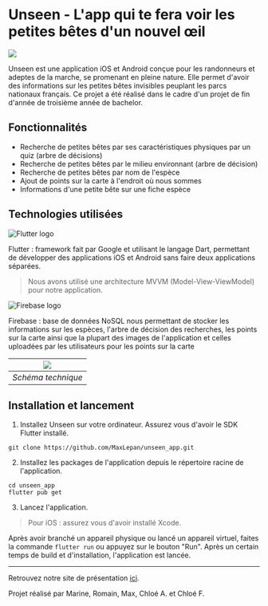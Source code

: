 # Unseen - L'app qui te fera voir les petites bêtes d'un nouvel œil

![](https://hackmd.io/_uploads/H1kVn3Kun.png)

Unseen est une application iOS et Android conçue pour les randonneurs et adeptes de la marche, se promenant en pleine nature. Elle permet d'avoir des informations sur les petites bêtes invisibles peuplant les parcs nationaux français. Ce projet a été réalisé dans le cadre d'un projet de fin d'année de troisième année de bachelor.

## Fonctionnalités

- Recherche de petites bêtes par ses caractéristiques physiques par un quiz (arbre de décisions)
- Recherche de petites bêtes par le milieu environnant (arbre de décision)
- Recherche de petites bêtes par nom de l'espèce
- Ajout de points sur la carte à l'endroit où nous sommes
- Informations d'une petite bête sur une fiche espèce

## Technologies utilisées

![Flutter logo](https://hackmd.io/_uploads/r10vmat_2.png)

Flutter : framework fait par Google et utilisant le langage Dart, permettant de développer des applications iOS et Android sans faire deux applications séparées.
> Nous avons utilisé une architecture MVVM (Model-View-ViewModel) pour notre application.

![Firebase logo](https://hackmd.io/_uploads/ByQ8EptOh.png)

Firebase : base de données NoSQL nous permettant de stocker les informations sur les espèces, l'arbre de décision des recherches, les points sur la carte ainsi que la plupart des images de l'application et celles uploadées par les utilisateurs pour les points sur la carte

| ![](https://hackmd.io/_uploads/rkUvERKdn.png) |
|:---------------------------------------------:|
|              *Schéma technique*               |

## Installation et lancement

1. Installez Unseen sur votre ordinateur. Assurez vous d'avoir le SDK Flutter installé.

```bash=
git clone https://github.com/MaxLepan/unseen_app.git
```

2. Installez les packages de l'application depuis le répertoire racine de l'application.

```bash=
cd unseen_app
flutter pub get
```

3. Lancez l'application.
> Pour iOS : assurez vous d'avoir installé Xcode.

Après avoir branché un appareil physique ou lancé un appareil virtuel, faites la commande `flutter run` ou appuyez sur le bouton "Run". Après un certain temps de build et d'installation, l'application est lancée.

---

Retrouvez notre site de présentation [ici](https://unseen-app.netlify.app/).

Projet réalisé par Marine, Romain, Max, Chloé A. et Chloé F.